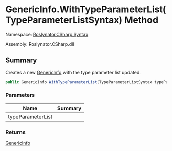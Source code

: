 # GenericInfo\.WithTypeParameterList\(TypeParameterListSyntax\) Method

Namespace: [Roslynator.CSharp.Syntax](../../README.md)

Assembly: Roslynator\.CSharp\.dll

## Summary

Creates a new [GenericInfo](../README.md) with the type parameter list updated\.

```csharp
public GenericInfo WithTypeParameterList(TypeParameterListSyntax typeParameterList)
```

### Parameters

| Name | Summary |
| ---- | ------- |
| typeParameterList | |

### Returns

[GenericInfo](../README.md)

